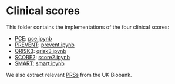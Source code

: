 # Clinical scores

This folder contains the implementations of the four clinical scores:

- [PCE](https://pubmed.ncbi.nlm.nih.gov/24222018/): [pce.ipynb](./pce.ipynb)
- [PREVENT](https://pubmed.ncbi.nlm.nih.gov/37947085/): [prevent.ipynb](./prevent.ipynb)
- [QRISK3](https://pubmed.ncbi.nlm.nih.gov/28536104/): [qrisk3.ipynb](./qrisk3.ipynb)
- [SCORE2](https://pubmed.ncbi.nlm.nih.gov/36441402/): [score2.ipynb](./score2.ipynb)
- [SMART](https://pubmed.ncbi.nlm.nih.gov/23574971/): [smart.ipynb](./smart.ipynb)

We also extract relevant [PRSs](./prs.ipynb) from the UK Biobank.
